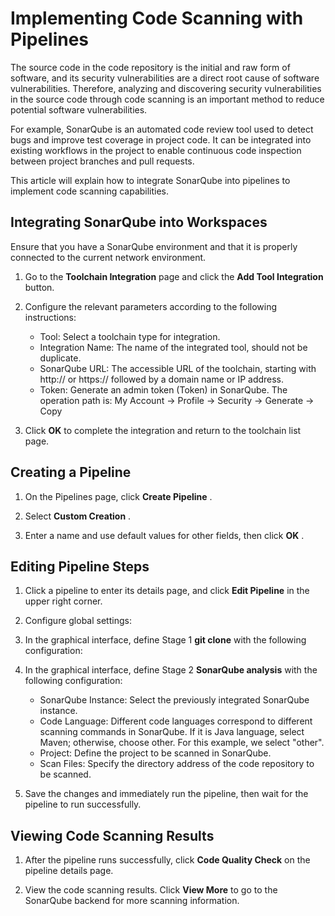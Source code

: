 # Implementing Code Scanning with Pipelines

The source code in the code repository is the initial and raw form of software, and its security vulnerabilities are a direct root cause of software vulnerabilities. Therefore, analyzing and discovering security vulnerabilities in the source code through code scanning is an important method to reduce potential software vulnerabilities.

For example, SonarQube is an automated code review tool used to detect bugs and improve test coverage in project code. It can be integrated into existing workflows in the project to enable continuous code inspection between project branches and pull requests.

This article will explain how to integrate SonarQube into pipelines to implement code scanning capabilities.

## Integrating SonarQube into Workspaces

Ensure that you have a SonarQube environment and that it is properly connected to the current network environment.

1. Go to the __Toolchain Integration__ page and click the __Add Tool Integration__ button.


2. Configure the relevant parameters according to the following instructions:

    - Tool: Select a toolchain type for integration.
    - Integration Name: The name of the integrated tool, should not be duplicate.
    - SonarQube URL: The accessible URL of the toolchain, starting with http:// or https:// followed by a domain name or IP address.
    - Token: Generate an admin token (Token) in SonarQube. The operation path is: My Account -> Profile -> Security -> Generate -> Copy



3. Click __OK__ to complete the integration and return to the toolchain list page.

## Creating a Pipeline

1. On the Pipelines page, click __Create Pipeline__ .



2. Select __Custom Creation__ .



3. Enter a name and use default values for other fields, then click __OK__ .



## Editing Pipeline Steps

1. Click a pipeline to enter its details page, and click __Edit Pipeline__ in the upper right corner.



2. Configure global settings:



3. In the graphical interface, define Stage 1 __git clone__ with the following configuration:



4. In the graphical interface, define Stage 2 __SonarQube analysis__ with the following configuration:

    - SonarQube Instance: Select the previously integrated SonarQube instance.
    - Code Language: Different code languages correspond to different scanning commands in SonarQube. If it is Java language, select Maven; otherwise, choose other. For this example, we select "other".
    - Project: Define the project to be scanned in SonarQube.
    - Scan Files: Specify the directory address of the code repository to be scanned.


5. Save the changes and immediately run the pipeline, then wait for the pipeline to run successfully.

## Viewing Code Scanning Results

1. After the pipeline runs successfully, click __Code Quality Check__ on the pipeline details page.



2. View the code scanning results. Click __View More__ to go to the SonarQube backend for more scanning information.

